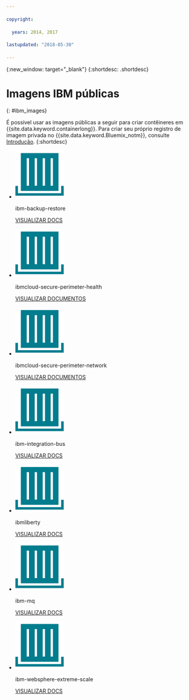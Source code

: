 ```yaml
---

copyright:

  years: 2014, 2017

lastupdated: "2018-05-30"

---
```


{:new_window: target="_blank"}
{:shortdesc: .shortdesc}

# Imagens IBM públicas
{: #ibm_images}

É possível usar as imagens públicas a seguir para criar contêineres em {{site.data.keyword.containerlong}}. Para criar seu próprio registro de imagem privada no {{site.data.keyword.Bluemix_notm}}, consulte [Introdução](/docs/services/Registry/index.html).
{:shortdesc}


<ul class="runtimeIconList">
<li>
<p class="runtimeIcon"><img src="images/container-image_ibm.svg" alt="Para obter mais informações sobre a imagem ibm-backup-restore, efetue o check-out da documentação."></p>
<p class="runtimeTitle">ibm-backup-restore</p>
<p class="runtimeLink"><a format="html" href="/docs/services/RegistryImages/ibm-backup-restore/index.html" scope="peer" title="Para obter mais informações sobre a imagem ibm-backup-restore, efetue check-out da documentação.">VISUALIZAR DOCS</a></p>
</li>
  
<li>
<p class="runtimeIcon"><img src="images/container-image_ibm.svg" alt="É possível usar a imagem ibmcloud-secure-perimeter-health para varrer e relatar caminhos expostos nas redes da infraestrutura no IBM Cloud."></p>
<p class="runtimeTitle">ibmcloud-secure-perimeter-health</p>
<p class="runtimeLink"><a format="html" href="/docs/services/RegistryImages/ibmcloud-secure-perimeter-health/index.html" scope="peer" title="É possível usar a imagem ibmcloud-secure-perimeter-health para varrer e relatar caminhos expostos nas redes da infraestrutura no IBM Cloud.">VISUALIZAR DOCUMENTOS</a></p>
</li>

<li>
<p class="runtimeIcon"><img src="images/container-image_ibm.svg" alt="É possível usar a imagem ibmcloud-secure-perimeter-network para aplicar a configuração do Vyatta a um segmento de perímetro seguro."></p>
<p class="runtimeTitle">ibmcloud-secure-perimeter-network</p>
<p class="runtimeLink"><a format="html" href="/docs/services/RegistryImages/ibmcloud-secure-perimeter-network/index.html" scope="peer" title="É possível usar a imagem ibmcloud-secure-perimeter-network para aplicar a configuração do Vyatta a um segmento de perímetro seguro.">VISUALIZAR DOCUMENTOS</a></p>
</li>

<li>
<p class="runtimeIcon"><img src="images/container-image_ibm.svg" alt="Após criar uma solução de integração, será possível usar a imagem ibm-integration-bus para provisionar um único contêiner em {{site.data.keyword.Bluemix_notm}}. Em seguida, será possível implementar sua solução de integração nesse contêiner usando a UI da web ou por meio de um terminal."></p>
<p class="runtimeTitle">ibm-integration-bus</p>
<p class="runtimeLink"><a format="html" href="/docs/services/RegistryImages/ibm-integration-bus/index.html" scope="peer" title="Após criar uma solução de integração, será possível usar a imagem ibm-integration-bus para provisionar um único contêiner em {{site.data.keyword.Bluemix_notm}}. Em seguida, será possível implementar sua solução de integração nesse contêiner usando a UI da web ou por meio de um terminal.">VISUALIZAR DOCS</a></p>
</li>

<li>
<p class="runtimeIcon"><img src="images/container-image_ibm.svg" alt="É possível usar as imagens ibmliberty como um pai para criar sua própria imagem e implementar seus próprios apps WAR, EAR ou OSGi baseados em Java em um contêiner IBM WebSphere Application Server Liberty."></p>
<p class="runtimeTitle">ibmliberty</p>
<p class="runtimeLink"><a format="html" href="/docs/services/RegistryImages/ibmliberty/index.html" scope="peer" title="É possível usar as imagens ibmliberty como um pai para criar sua própria imagem e implementar seus apps WAR, EAR ou OSGi baseados em Java em um contêiner IBM WebSphere Application Server Liberty.">VISUALIZAR DOCS</a></p>
</li>

<li>
<p class="runtimeIcon"><img src="images/container-image_ibm.svg" alt="Para obter mais informações sobre a imagem ibm-mq, efetue check-out da documentação."></p>
<p class="runtimeTitle">ibm-mq</p>
<p class="runtimeLink"><a format="html" href="/docs/services/RegistryImages/ibm-mq/index.html" scope="peer" title="Para obter mais informações sobre a imagem ibm-mq, efetue check-out da documentação.">VISUALIZAR DOCS</a></p>
</li>

<li>
<p class="runtimeIcon"><img src="images/container-image_ibm.svg" alt="É possível usar as imagens ibm-websphere-extreme-scale para stand up servidores de armazenamento em cache distribuído do eXtremeScale para executar seus casos de uso de armazenamento em cache distribuído, como simples, sessão e dynacache conectando aos servidores de armazenamento em cache por meio dos seus aplicativos cliente Liberty {{site.data.keyword.cloud_notm}}."></p>
<p class="runtimeTitle">ibm-websphere-extreme-scale</p>
<p class="runtimeLink"><a format="html"
href="/docs/services/RegistryImages/ibm-websphere-extreme-scale/index.html" scope="peer"
 title="É possível usar as imagens ibm-websphere-extreme-scale para stand up servidores de armazenamento em cache distribuídos do eXtremeScale para executar seus casos de uso de armazenamento em cache distribuído, como simples, sessão e dynacache conectando aos servidores de armazenamento em cache por meio dos seus aplicativos cliente do Liberty {{site.data.keyword.Bluemix_notm}}.">VISUALIZAR DOCS</a></p>
</li></ul>
